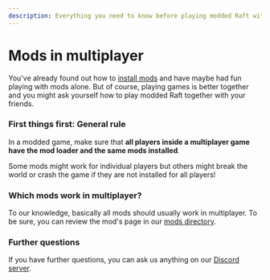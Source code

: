 ```yaml
---
description: Everything you need to know before playing modded Raft with your friends.
---
```


# Mods in multiplayer

You've already found out how to [install mods](https://api.raftmodding.com/tutorials/how-to-install-a-mod) and have maybe had fun playing with mods alone. But of course, playing games is better together and you might ask yourself how to play modded Raft together with your friends.

### First things first: General rule

In a modded game, make sure that **all players inside a multiplayer game have the mod loader and the same mods installed**.

Some mods might work for individual players but others might break the world or crash the game if they are not installed for all players!

### Which mods work in multiplayer?

To our knowledge, basically all mods should usually work in multiplayer. To be sure, you can review the mod's page in our [mods directory](https://www.raftmodding.com/mods).

### Further questions

If you have further questions, you can ask us anything on our [Discord server](https://www.raftmodding.com/discord).
